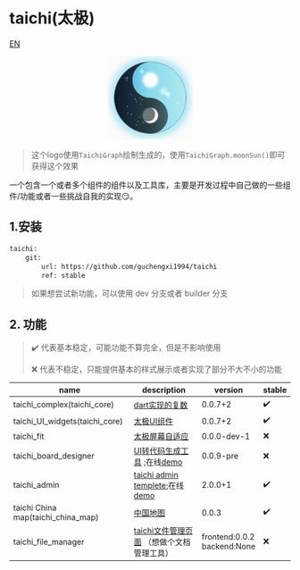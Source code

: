 # taichi(太极)

[EN](./README_en.md)



<div align=center><img src="./md_images/logo.png" alt="taichi"  width="30%" /></div>

> 这个logo使用`TaichiGraph`绘制生成的，使用`TaichiGraph.moonSun()`即可获得这个效果


一个包含一个或者多个组件的组件以及工具库，主要是开发过程中自己做的一些组件/功能或者一些挑战自我的实现😏。

## 1.安装

```
taichi:
    git:
        url: https://github.com/guchengxi1994/taichi
        ref: stable
```

> 如果想尝试新功能，可以使用 dev 分支或者 builder 分支

## 2. 功能

> ✔️ 代表基本稳定，可能功能不算完全，但是不影响使用
>
> ❌ 代表不稳定，只能提供基本的样式展示或者实现了部分不大不小的功能

| name                               | description                                                  | version                        | stable |
| ---------------------------------- | ------------------------------------------------------------ | ------------------------------ | ------ |
| taichi_complex(taichi_core)        | [dart实现的复数](./readme_complex.md)                        | 0.0.7+2                        | ✔️      |
| taichi_UI_widgets(taichi_core)     | [太极UI组件](./readme_ui.md)                                 | 0.0.7+2                        | ✔️      |
| taichi_fit                         | [太极屏幕自适应](./readme_fit.md)                            | 0.0.0-dev-1                    | ❌      |
| taichi_board_designer              | [UI转代码生成工具](./readme_taichi_board.md)  ;在线[demo](https://guchengxi1994.github.io/taichi_board/) | 0.0.9-pre                      | ❌      |
| taichi_admin                       | [taichi admin templete](./taichi_admin/README.md);在线[demo](https://guchengxi1994.github.io/taichi/#/) | 2.0.0+1                        | ✔️      |
| taichi China map(taichi_china_map) | [中国地图](./taichi_china_map/README.md)                     | 0.0.3                          | ✔️      |
| taichi_file_manager                | [taichi文件管理页面](./taichi_file_manager/README.md) （想做个文档管理工具） | frontend:0.0.2<br>backend:None | ❌      |



